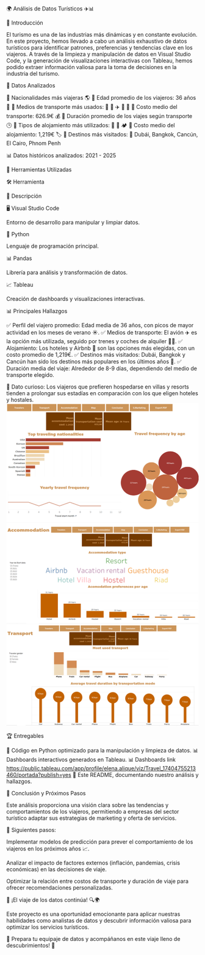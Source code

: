 🌍 Análisis de Datos Turísticos ✈️📊



🏁 Introducción

El turismo es una de las industrias más dinámicas y en constante evolución. En este proyecto, hemos llevado a cabo un análisis exhaustivo de datos turísticos para identificar patrones, preferencias y tendencias clave en los viajeros. A través de la limpieza y manipulación de datos en Visual Studio Code, y la generación de visualizaciones interactivas con Tableau, hemos podido extraer información valiosa para la toma de decisiones en la industria del turismo.

📌 Datos Analizados

🔹 Nacionalidades más viajeras 🌎
🔹 Edad promedio de los viajeros: 36 años 📅
🔹 Medios de transporte más usados: 🚆 🚗 ✈️ 🚌 🚢
🔹 Costo medio del transporte: 626.9€ 💰
🔹 Duración promedio de los viajes según transporte 🕒
🔹 Tipos de alojamiento más utilizados: 🏨 🏡 🏕️
🔹 Costo medio del alojamiento: 1,219€ 🏷️
🔹 Destinos más visitados: 📍 Dubái, Bangkok, Cancún, El Cairo, Phnom Penh

📊 Datos históricos analizados: 2021 - 2025

🔧 Herramientas Utilizadas

🛠 Herramienta

📌 Descripción

🖥️ Visual Studio Code

Entorno de desarrollo para manipular y limpiar datos.

🐍 Python

Lenguaje de programación principal.

📊 Pandas

Librería para análisis y transformación de datos.

📈 Tableau

Creación de dashboards y visualizaciones interactivas.

📊 Principales Hallazgos

✅ Perfil del viajero promedio: Edad media de 36 años, con picos de mayor actividad en los meses de verano ☀️.
✅ Medios de transporte: El avión ✈️ es la opción más utilizada, seguido por trenes y coches de alquiler 🚆🚗.
✅ Alojamiento: Los hoteles y Airbnb 🏨 son las opciones más elegidas, con un costo promedio de 1,219€.
✅ Destinos más visitados: Dubái, Bangkok y Cancún han sido los destinos más populares en los últimos años 📍.
✅ Duración media del viaje: Alrededor de 8-9 días, dependiendo del medio de transporte elegido.


📌 Dato curioso: Los viajeros que prefieren hospedarse en villas y resorts tienden a prolongar sus estadías en comparación con los que eligen hoteles y hostales.
![Gráfico de análisis](imagenes/1.png)
![Gráfico de análisis](imagenes/2.png)
![Gráfico de análisis](imagenes/3.png)

🏆 Entregables

📂 Código en Python optimizado para la manipulación y limpieza de datos.
📊 Dashboards interactivos generados en Tableau.
📊 Dashboards link https://public.tableau.com/app/profile/elena.alique/viz/Travel_17404755213460/portada?publish=yes
📖 Este README, documentando nuestro análisis y hallazgos.

🚀 Conclusión y Próximos Pasos

Este análisis proporciona una visión clara sobre las tendencias y comportamientos de los viajeros, permitiendo a empresas del sector turístico adaptar sus estrategias de marketing y oferta de servicios.

🔮 Siguientes pasos:

Implementar modelos de predicción para prever el comportamiento de los viajeros en los próximos años 📈.

Analizar el impacto de factores externos (inflación, pandemias, crisis económicas) en las decisiones de viaje.

Optimizar la relación entre costos de transporte y duración de viaje para ofrecer recomendaciones personalizadas.

📌 ¡El viaje de los datos continúa! 🔍🌍

Este proyecto es una oportunidad emocionante para aplicar nuestras habilidades como analistas de datos y descubrir información valiosa para optimizar los servicios turísticos.

🎒 Prepara tu equipaje de datos y acompáñanos en este viaje lleno de descubrimientos! 🌟


